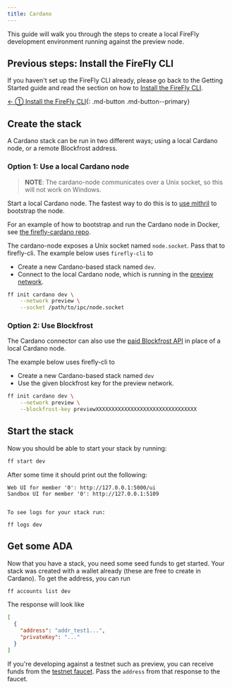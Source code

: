 ```yaml
---
title: Cardano
---
```


This guide will walk you through the steps to create a local FireFly development environment running against the preview node.

## Previous steps: Install the FireFly CLI

If you haven't set up the FireFly CLI already, please go back to the Getting Started guide and read the section on how to [Install the FireFly CLI](../../gettingstarted/firefly_cli.md).

[← ① Install the FireFly CLI](../../gettingstarted/firefly_cli.md){: .md-button .md-button--primary}

## Create the stack

A Cardano stack can be run in two different ways; using a local Cardano node, or a remote Blockfrost address.

### Option 1: Use a local Cardano node

> **NOTE**: The cardano-node communicates over a Unix socket, so this will not work on Windows.

Start a local Cardano node. The fastest way to do this is to [use mithril](https://mithril.network/doc/manual/getting-started/bootstrap-cardano-node/) to bootstrap the node.

For an example of how to bootstrap and run the Cardano node in Docker, see [the firefly-cardano repo](https://github.com/hyperledger/firefly-cardano/blob/1be3b08d301d6d6eeb5b79e40cf3dbf66181c3de/infra/docker-compose.node.yaml#L4).

The cardano-node exposes a Unix socket named `node.socket`. Pass that to firefly-cli. The example below uses `firefly-cli` to
 - Create a new Cardano-based stack named `dev`.
 - Connect to the local Cardano node, which is running in the [preview network](https://preview.cexplorer.io/).

```sh
ff init cardano dev \
    --network preview \
    --socket /path/to/ipc/node.socket
```

### Option 2: Use Blockfrost

The Cardano connector can also use the [paid Blockfrost API](https://blockfrost.io/) in place of a local Cardano node.

The example below uses firefly-cli to
 - Create a new Cardano-based stack named `dev`
 - Use the given blockfrost key for the preview network.

```sh
ff init cardano dev \
    --network preview \
    --blockfrost-key previewXXXXXXXXXXXXXXXXXXXXXXXXXXXXXXXX
```

## Start the stack

Now you should be able to start your stack by running:

```sh
ff start dev
```

After some time it should print out the following:

```
Web UI for member '0': http://127.0.0.1:5000/ui
Sandbox UI for member '0': http://127.0.0.1:5109


To see logs for your stack run:

ff logs dev
```

## Get some ADA

Now that you have a stack, you need some seed funds to get started. Your stack was created with a wallet already (these are free to create in Cardano). To get the address, you can run
```sh
ff accounts list dev
```

The response will look like
```json
[
  {
    "address": "addr_test1...",
    "privateKey": "..."
  }
]
```

If you're developing against a testnet such as preview, you can receive funds from the [testnet faucet](https://docs.cardano.org/cardano-testnets/tools/faucet). Pass the `address` from that response to the faucet.
